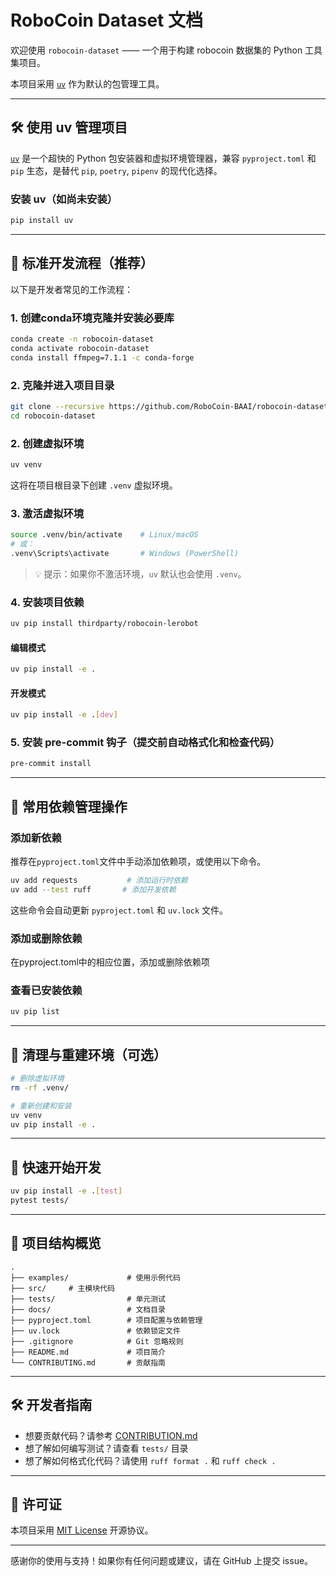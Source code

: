 # RoboCoin Dataset 文档

欢迎使用 `robocoin-dataset` —— 一个用于构建 robocoin 数据集的 Python 工具集项目。

本项目采用 [`uv`](https://github.com/astral-sh/uv) 作为默认的包管理工具。

---

## 🛠 使用 uv 管理项目

[`uv`](https://github.com/astral-sh/uv) 是一个超快的 Python 包安装器和虚拟环境管理器，兼容 `pyproject.toml` 和 `pip` 生态，是替代 `pip`, `poetry`, `pipenv` 的现代化选择。

### 安装 uv（如尚未安装）

```bash
pip install uv
```

---

## 🧪 标准开发流程（推荐）

以下是开发者常见的工作流程：

### 1. 创建conda环境克隆并安装必要库

```bash
conda create -n robocoin-dataset
conda activate robocoin-dataset
conda install ffmpeg=7.1.1 -c conda-forge
``` 

### 2. 克隆并进入项目目录

```bash
git clone --recursive https://github.com/RoboCoin-BAAI/robocoin-dataset.git
cd robocoin-dataset
```

### 2. 创建虚拟环境

```bash
uv venv
```

这将在项目根目录下创建 `.venv` 虚拟环境。

### 3. 激活虚拟环境

```bash
source .venv/bin/activate    # Linux/macOS
# 或：
.venv\Scripts\activate       # Windows (PowerShell)
```

> 💡 提示：如果你不激活环境，`uv` 默认也会使用 `.venv`。

### 4. 安装项目依赖

```bash
uv pip install thirdparty/robocoin-lerobot
```

#### 编辑模式

```bash
uv pip install -e .
```
#### 开发模式

```bash
uv pip install -e .[dev]
```

### 5. 安装 pre-commit 钩子（提交前自动格式化和检查代码）
```bash
pre-commit install
```

---

## 🔧 常用依赖管理操作

### 添加新依赖

推荐在`pyproject.toml`文件中手动添加依赖项，或使用以下命令。
```bash
uv add requests           # 添加运行时依赖
uv add --test ruff       # 添加开发依赖
```

这些命令会自动更新 `pyproject.toml` 和 `uv.lock` 文件。

### 添加或删除依赖

在pyproject.toml中的相应位置，添加或删除依赖项

### 查看已安装依赖

```bash
uv pip list
```

---

## 🧹 清理与重建环境（可选）

```bash
# 删除虚拟环境
rm -rf .venv/

# 重新创建和安装
uv venv
uv pip install -e .
```

---

## 🚀 快速开始开发

```bash
uv pip install -e .[test]
pytest tests/
```

---

## 📁 项目结构概览

```text
.
├── examples/             # 使用示例代码
├── src/     # 主模块代码
├── tests/                # 单元测试
├── docs/                 # 文档目录
├── pyproject.toml        # 项目配置与依赖管理
├── uv.lock               # 依赖锁定文件
├── .gitignore            # Git 忽略规则
├── README.md             # 项目简介
└── CONTRIBUTING.md       # 贡献指南
```

---

## 🛠 开发者指南

- 想要贡献代码？请参考 [CONTRIBUTION.md](../CONTRIBUTION.md)
- 想了解如何编写测试？请查看 `tests/` 目录
- 想了解如何格式化代码？请使用 `ruff format .` 和 `ruff check .`

---

## 📄 许可证

本项目采用 [MIT License](../LICENSE) 开源协议。

---

感谢你的使用与支持！如果你有任何问题或建议，请在 GitHub 上提交 issue。

